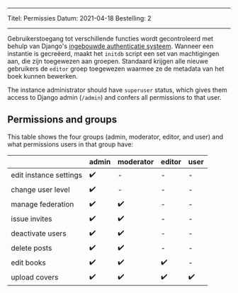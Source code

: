 - - -
Titel: Permissies Datum: 2021-04-18 Bestelling: 2
- - -

Gebruikerstoegang tot verschillende functies wordt gecontroleerd met behulp van Django's [ingebouwde authenticatie systeem](https://docs.djangoproject.com/en/3.2/topics/auth/default/). Wanneer een instantie is gecreëerd, maakt het `initdb` script een set van machtigingen aan, die zijn toegewezen aan groepen. Standaard krijgen alle nieuwe gebruikers de `editor` groep toegewezen waarmee ze de metadata van het boek kunnen bewerken.

The instance administrator should have `superuser` status, which gives them access to Django admin (`/admin`) and confers all permissions to that user.

## Permissions and groups
This table shows the four groups (admin, moderator, editor, and user) and what permissions users in that group have:

|                        | admin | moderator | editor | user |
| ---------------------- | ----- | --------- | ------ | ---- |
| edit instance settings | ✔️    | -         | -      | -    |
| change user level      | ✔️    | -         | -      | -    |
| manage federation      | ✔️    | ✔️        | -      | -    |
| issue invites          | ✔️    | ✔️        | -      | -    |
| deactivate users       | ✔️    | ✔️        | -      | -    |
| delete posts           | ✔️    | ✔️        | -      | -    |
| edit books             | ✔️    | ✔️        | ✔️     | -    |
 upload covers            |  ✔️    |     ✔️       |   ✔️     |  ✔️
